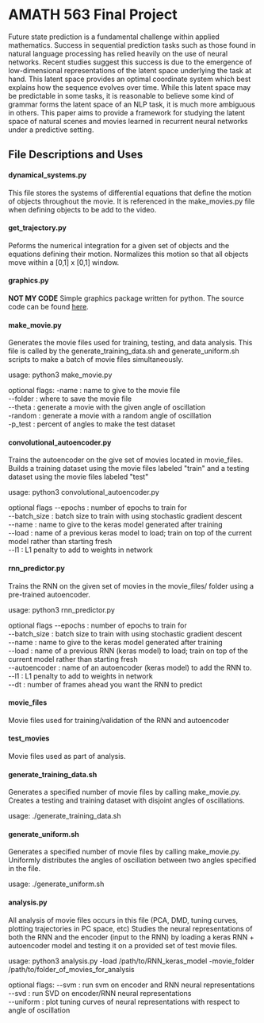 # AMATH 563 Final Project

Future state prediction is a fundamental challenge within applied mathematics. Success in sequential prediction tasks such as those found in natural language processing has relied heavily on the use of neural networks. Recent studies suggest this success is due to the emergence of low-dimensional representations of the latent space underlying the task at hand. This latent space provides an optimal coordinate system which best explains how the sequence evolves over time. While this latent space may be predictable in some tasks, it is reasonable to believe some kind of grammar forms the latent space of an NLP task, it is much more ambiguous in others. This paper aims to provide a framework for studying the latent space of natural scenes and movies learned in recurrent neural networks under a predictive setting.


## File Descriptions and Uses

#### dynamical_systems.py

This file stores the systems of differential equations that define the 
motion of objects throughout the movie. It is referenced in the make_movies.py file when defining objects to be add to the video.


#### get_trajectory.py

Peforms the numerical integration for a given set of objects and the equations
defining their motion. Normalizes this motion so that all objects move within a [0,1] x [0,1] window.

#### graphics.py

**NOT MY CODE**
Simple graphics package written for python. The source code can be found [here](https://mcsp.wartburg.edu/zelle/python/graphics.py).

#### make_movie.py

Generates the movie files used for training, testing, and data analysis. This file is called by the generate_training_data.sh and
generate_uniform.sh scripts to make a batch of movie files simultaneously.

usage: python3 make_movie.py

optional flags:
-name : name to give to the movie file  
--folder : where to save the movie file  
--theta : generate a movie with the given angle of oscillation  
-random : generate a movie with a random angle of oscillation  
-p_test : percent of angles to make the test dataset  



#### convolutional_autoencoder.py

Trains the autoencoder on the give set of movies located in movie_files. Builds a training dataset using the movie files labeled "train" 
and a testing dataset using the movie files labeled "test"

usage:  python3 convolutional_autoencoder.py

optional flags
--epochs : number of epochs to train for  
--batch_size : batch size to train with using stochastic gradient descent  
--name : name to give to the keras model generated after training  
--load : name of a previous keras model to load; train on top of the current model rather than starting fresh  
--l1 : L1 penalty to add to weights in network  

#### rnn_predictor.py

Trains the RNN on the given set of movies in the movie_files/ folder using a pre-trained autoencoder.

usage: python3 rnn_predictor.py 

optional flags
--epochs : number of epochs to train for  
--batch_size : batch size to train with using stochastic gradient descent  
--name : name to give to the keras model generated after training  
--load : name of a previous RNN (keras model)  to load; train on top of the current model rather than starting fresh  
--autoencoder : name of an autoencoder (keras model) to add the RNN to.  
--l1 : L1 penalty to add to weights in network  
--dt : number of frames ahead you want the RNN to predict  

#### movie_files

Movie files used for training/validation of the RNN and autoencoder

#### test_movies

Movie files used as part of analysis.

#### generate_training_data.sh

Generates a specified number of movie files by calling make_movie.py. Creates a testing and training dataset with disjoint
angles of oscillations.

usage: ./generate_training_data.sh

#### generate_uniform.sh

Generates a specified number of movie files by calling make_movie.py. Uniformly distributes the angles of oscillation between
two angles specified in the file.

usage: ./generate_uniform.sh

#### analysis.py

All analysis of movie files occurs in this file (PCA, DMD, tuning curves, plotting trajectories in PC space, etc)
Studies the neural representations of both the RNN and the encoder (input to the RNN) by loading a keras RNN + autoencoder model
and testing it on a provided set of test movie files.

usage: python3 analysis.py -load /path/to/RNN_keras_model -movie_folder /path/to/folder_of_movies_for_analysis

optional flags:
--svm : run svm on encoder and RNN neural representations  
--svd : run SVD on encoder/RNN neural representations  
--uniform : plot tuning curves of neural representations with respect to angle of oscillation  

